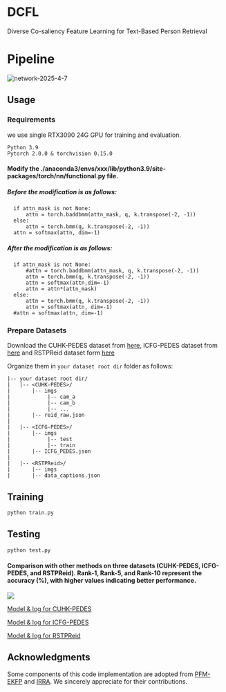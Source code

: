 # DCFL
Diverse Co-saliency Feature Learning for Text-Based Person Retrieval
# Pipeline

![network-2025-4-7](https://github.com/user-attachments/assets/f0c1fed5-f2b3-447c-a1c9-2d495cddac6c)


## Usage
### Requirements
we use single RTX3090 24G GPU for training and evaluation. 
```
Python 3.9
Pytorch 2.0.0 & torchvision 0.15.0
```
#### Modify the ./anaconda3/envs/xxx/lib/python3.9/site-packages/torch/nn/functional.py file.
##### Before the modification is as follows:
```
  if attn_mask is not None:
      attn = torch.baddbmm(attn_mask, q, k.transpose(-2, -1))
  else:
      attn = torch.bmm(q, k.transpose(-2, -1))     
  attn = softmax(attn, dim=-1)
```
##### After the modification is as follows:
```
  if attn_mask is not None:
      #attn = torch.baddbmm(attn_mask, q, k.transpose(-2, -1))
      attn = torch.bmm(q, k.transpose(-2, -1))
      attn = softmax(attn,dim=-1)
      attn = attn*(attn_mask)
  else:
      attn = torch.bmm(q, k.transpose(-2, -1))
      attn = softmax(attn, dim=-1)
  #attn = softmax(attn, dim=-1)
```


### Prepare Datasets
Download the CUHK-PEDES dataset from [here](https://github.com/ShuangLI59/Person-Search-with-Natural-Language-Description), ICFG-PEDES dataset from [here](https://github.com/zifyloo/SSAN) and RSTPReid dataset form [here](https://github.com/NjtechCVLab/RSTPReid-Dataset)

Organize them in `your dataset root dir` folder as follows:
```
|-- your dataset root dir/
|   |-- <CUHK-PEDES>/
|       |-- imgs
|            |-- cam_a
|            |-- cam_b
|            |-- ...
|       |-- reid_raw.json
|
|   |-- <ICFG-PEDES>/
|       |-- imgs
|            |-- test
|            |-- train 
|       |-- ICFG_PEDES.json
|
|   |-- <RSTPReid>/
|       |-- imgs
|       |-- data_captions.json
```

## Training
```python
python train.py
```
## Testing

```python
python test.py
```
#### Comparison with other methods on three datasets (CUHK-PEDES, ICFG-PEDES, and RSTPReid). Rank-1, Rank-5, and Rank-10 represent the accuracy (%), with higher values indicating better performance.
![](images/res.png)




[Model & log for CUHK-PEDES](https://drive.google.com/file/d/1OBhFhpZpltRMZ88K6ceNUv4vZgevsFCW/view?usp=share_link)

[Model & log for ICFG-PEDES](https://drive.google.com/file/d/1Y3D7zZsKPpuEHWJ9nVecUW-HaKdjDI9g/view?usp=share_link)

[Model & log for RSTPReid](https://drive.google.com/file/d/1LpUHkLErEWkJiXyWYxWwiK-8Fz1_1QGY/view?usp=share_link)



## Acknowledgments
Some components of this code implementation are adopted from [PFM-EKFP](https://github.com/lhf12278/PFM-EKFP) and [IRRA](https://github.com/BrandonHanx/TextReID). We sincerely appreciate for their contributions.
